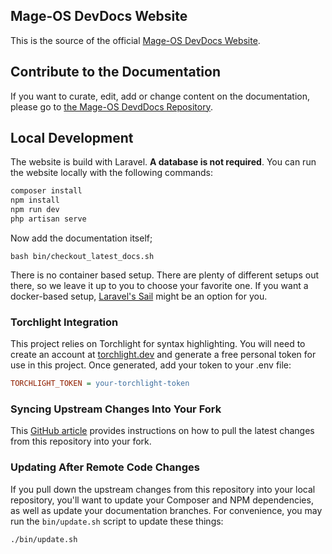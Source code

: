 ## Mage-OS DevDocs Website

This is the source of the official [Mage-OS DevDocs Website](https://devdocs.mage-os.org).

## Contribute to the Documentation

If you want to curate, edit, add or change content on the documentation, please go
to [the Mage-OS DevdDocs Repository](https://github.com/mage-os/devdocs).

## Local Development

The website is build with Laravel. **A database is not required**. You can run the website locally with the following
commands:

```bash
composer install
npm install
npm run dev
php artisan serve
```

Now add the documentation itself;

```
bash bin/checkout_latest_docs.sh
```

There is no container based setup. There are plenty of different setups out there, so we leave it up to you to choose
your favorite one. If you want a docker-based setup, [Laravel's Sail](https://laravel.com/docs/10.x/sail) might be an 
option for you. 

### Torchlight Integration

This project relies on Torchlight for syntax highlighting. You will need to create an account
at [torchlight.dev](https://torchlight.dev/) and generate a free personal token for use in this project. Once generated,
add your token to your .env file:

```ini
TORCHLIGHT_TOKEN = your-torchlight-token
```

### Syncing Upstream Changes Into Your Fork

This [GitHub article](https://help.github.com/en/articles/syncing-a-fork) provides instructions on how to pull the
latest changes from this repository into your fork.

### Updating After Remote Code Changes

If you pull down the upstream changes from this repository into your local repository, you'll want to update your
Composer and NPM dependencies, as well as update your documentation branches. For convenience, you may run
the `bin/update.sh` script to update these things:

```bash
./bin/update.sh
```
